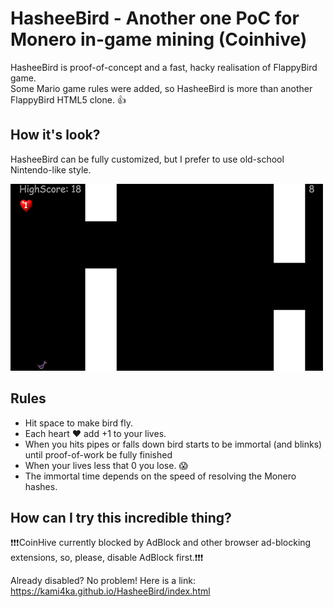 # HasheeBird - Another one PoC for Monero in-game mining (Coinhive)

HasheeBird is proof-of-concept and a fast, hacky realisation of FlappyBird game. <br>
Some Mario game rules were added, so HasheeBird is more than another FlappyBird HTML5 clone. :thumbsup:

## How it's look?

HasheeBird can be fully customized, but I prefer to use old-school Nintendo-like style.

![Screenshot](screenshot.png)


## Rules

* Hit space to make bird fly. <br>
* Each heart :heart: add  +1 to your lives.<br>
* When you hits pipes or falls down bird starts to be immortal (and blinks) until proof-of-work be fully finished <br>
* When your lives less that 0 you lose. :scream: <br>
* The immortal time depends on the speed of resolving the Monero hashes. <br>


## How can I try this incredible thing?
:exclamation::exclamation::exclamation:CoinHive currently blocked by AdBlock and other browser ad-blocking extensions, so, please, disable AdBlock first.:exclamation::exclamation::exclamation:

Already disabled? No problem! Here is a link: https://kami4ka.github.io/HasheeBird/index.html